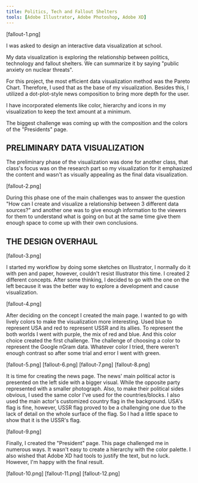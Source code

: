 ```yaml
---
title: Politics, Tech and Fallout Shelters
tools: [Adobe Illustrator, Adobe Photoshop, Adobe XD]
---
```


[fallout-1.png]

I was asked to design an interactive data visualization at school.

My data visualization is exploring the relationship between politics, technology and fallout shelters. We can summarize it by saying "public anxiety on nuclear threats".

For this project, the most efficient data visualization method was the Pareto Chart. Therefore, I used that as the base of my visualization. Besides this, I utilized a dot-plot-style news composition to bring more depth for the user.

I have incorporated elements like color, hierarchy and icons in my visualization to keep the text amount at a minimum.

The biggest challenge was coming up with the composition and the colors of the "Presidents" page.

## PRELIMINARY DATA VISUALIZATION

The preliminary phase of the visualization was done for another class, that class's focus was on the research part so my visualization for it emphasized the content and wasn't as visually appealing as the final data visualization.

[fallout-2.png]

During this phase one of the main challenges was to answer the question "How can I create and visualize a relationship between 3 different data sources?" and another one was to give enough information to the viewers for them to understand what is going on but at the same time give them enough space to come up with their own conclusions.

## THE DESIGN OVERHAUL

[fallout-3.png]

I started my workflow by doing some sketches on Illustrator, I normally do it with pen and paper, however, couldn't resist Illustrator this time. I created 2 different concepts. After some thinking, I decided to go with the one on the left because it was the better way to explore a development and cause visualization.

[fallout-4.png]

After deciding on the concept I created the main page. I wanted to go with lively colors to make the visualization more interesting. Used blue to represent USA and red to represent USSR and its allies. To represent the both worlds I went with purple, the mix of red and blue. And this color choice created the first challenge. The challenge of choosing a color to represent the Google nGram data. Whatever color I tried, there weren't enough contrast so after some trial and error I went with green.

[fallout-5.png]
[fallout-6.png]
[fallout-7.png]
[fallout-8.png]

It is time for creating the news page. The news' main political actor is presented on the left side with a bigger visual. While the opposite party represented with a smaller photograph. Also, to make their political sides obvious, I used the same color I've used for the countries/blocks. I also used the main actor's customized country flag in the background. USA's flag is fine, however, USSR flag proved to be a challenging one due to the lack of detail on the whole surface of the flag. So I had a little space to show that it is the USSR's flag.

[fallout-9.png]

Finally, I created the "President" page. This page challenged me in numerous ways. It wasn't easy to create a hierarchy with the color palette. I also wished that Adobe XD had tools to justify the text, but no luck. However, I'm happy with the final result.

[fallout-10.png]
[fallout-11.png]
[fallout-12.png]
